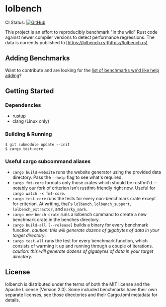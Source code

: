 # lolbench

CI Status: [![GitHub](https://img.shields.io/github/workflow/status/anp/lolbench/master)](https://github.com/anp/lolbench/actions)

This project is an effort to reproducibly benchmark "in the wild" Rust code against newer compiler versions to detect performance regressions. The data is currently published to [https://lolbench.rs](https://lolbench.rs).

## Adding Benchmarks

Want to contribute and are looking for the [list of benchmarks we'd like help adding](https://github.com/anp/lolbench/issues/1)?

## Getting Started

### Dependencies

- rustup
- clang (Linux only)

### Building & Running

```
$ git submodule update --init
$ cargo test-core
```

### Useful cargo subcommand aliases

- `cargo build-website` runs the website generator using the provided data directory. Pass the `--help` flag to see what's required.
- `cargo fmt-core` formats only those crates which should be rustfmt'd -- notably our fork of criterion isn't rustfmt-friendly right now. Useful for `cargo watch -x fmt-core`.
- `cargo test-core` runs the tests for every non-benchmark crate except for criterion. At writing, that's `lolbench`, `lolbench_support`, `lolbench_extractor`, and `marky_mark`.
- `cargo new-bench-crate` runs a lolbench command to create a new benchmark crate in the benches directory.
- `cargo build-all [--release]` builds a binary for every benchmark function. _caution: this will generate dozens of gigabytes of data in your target directory_.
- `cargo test-all` runs the test for every benchmark function, which consists of warming it up and running through a couple of iterations. _caution: this will generate dozens of gigabytes of data in your target directory_.

## License

lolbench is distributed under the terms of both the MIT license and the Apache License (Version 2.0). Some included benchmarks have their own separate licenses, see those directories and their Cargo.toml metadata for details.

